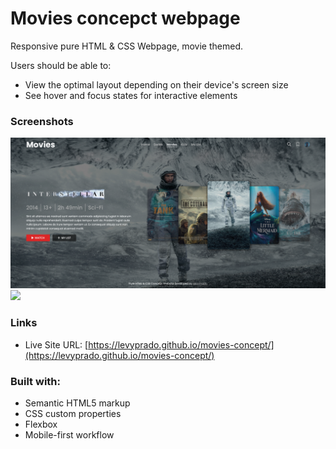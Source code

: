 # Movies concepct webpage

Responsive pure HTML & CSS Webpage, movie themed.

Users should be able to:

- View the optimal layout depending on their device's screen size
- See hover and focus states for interactive elements

### Screenshots

![](images/screenshot-desktop.png)
![](images/screenshot-mobile.png)

### Links

- Live Site URL: [https://levyprado.github.io/movies-concept/](https://levyprado.github.io/movies-concept/)

### Built with:

- Semantic HTML5 markup
- CSS custom properties
- Flexbox
- Mobile-first workflow
